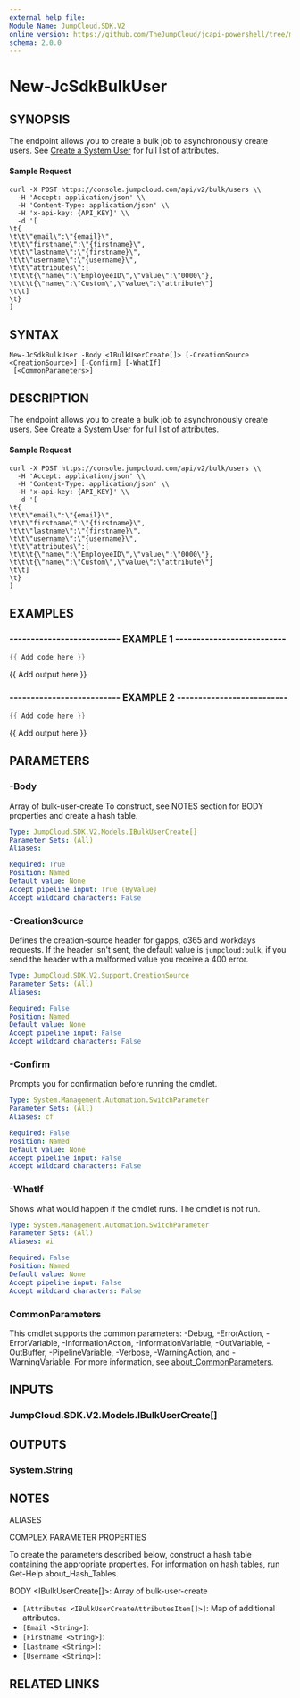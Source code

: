 ```yaml
---
external help file:
Module Name: JumpCloud.SDK.V2
online version: https://github.com/TheJumpCloud/jcapi-powershell/tree/master/SDKs/PowerShell/JumpCloud.SDK.V2/docs/exports/New-JcSdkBulkUser.md
schema: 2.0.0
---
```


# New-JcSdkBulkUser

## SYNOPSIS
The endpoint allows you to create a bulk job to asynchronously create users.
See [Create a System User](https://docs.jumpcloud.com/1.0/systemusers/create-a-system-user) for full list of attributes.

#### Sample Request 
```
curl -X POST https://console.jumpcloud.com/api/v2/bulk/users \\
  -H 'Accept: application/json' \\
  -H 'Content-Type: application/json' \\
  -H 'x-api-key: {API_KEY}' \\
  -d '[
\t{
\t\t\"email\":\"{email}\",
\t\t\"firstname\":\"{firstname}\",
\t\t\"lastname\":\"{firstname}\",
\t\t\"username\":\"{username}\",
\t\t\"attributes\":[
\t\t\t{\"name\":\"EmployeeID\",\"value\":\"0000\"},
\t\t\t{\"name\":\"Custom\",\"value\":\"attribute\"}
\t\t]
\t}
]
```

## SYNTAX

```
New-JcSdkBulkUser -Body <IBulkUserCreate[]> [-CreationSource <CreationSource>] [-Confirm] [-WhatIf]
 [<CommonParameters>]
```

## DESCRIPTION
The endpoint allows you to create a bulk job to asynchronously create users.
See [Create a System User](https://docs.jumpcloud.com/1.0/systemusers/create-a-system-user) for full list of attributes.

#### Sample Request 
```
curl -X POST https://console.jumpcloud.com/api/v2/bulk/users \\
  -H 'Accept: application/json' \\
  -H 'Content-Type: application/json' \\
  -H 'x-api-key: {API_KEY}' \\
  -d '[
\t{
\t\t\"email\":\"{email}\",
\t\t\"firstname\":\"{firstname}\",
\t\t\"lastname\":\"{firstname}\",
\t\t\"username\":\"{username}\",
\t\t\"attributes\":[
\t\t\t{\"name\":\"EmployeeID\",\"value\":\"0000\"},
\t\t\t{\"name\":\"Custom\",\"value\":\"attribute\"}
\t\t]
\t}
]
```

## EXAMPLES

### -------------------------- EXAMPLE 1 --------------------------
```powershell
{{ Add code here }}
```

{{ Add output here }}

### -------------------------- EXAMPLE 2 --------------------------
```powershell
{{ Add code here }}
```

{{ Add output here }}

## PARAMETERS

### -Body
Array of bulk-user-create
To construct, see NOTES section for BODY properties and create a hash table.

```yaml
Type: JumpCloud.SDK.V2.Models.IBulkUserCreate[]
Parameter Sets: (All)
Aliases:

Required: True
Position: Named
Default value: None
Accept pipeline input: True (ByValue)
Accept wildcard characters: False
```

### -CreationSource
Defines the creation-source header for gapps, o365 and workdays requests.
If the header isn't sent, the default value is `jumpcloud:bulk`, if you send the header with a malformed value you receive a 400 error.

```yaml
Type: JumpCloud.SDK.V2.Support.CreationSource
Parameter Sets: (All)
Aliases:

Required: False
Position: Named
Default value: None
Accept pipeline input: False
Accept wildcard characters: False
```

### -Confirm
Prompts you for confirmation before running the cmdlet.

```yaml
Type: System.Management.Automation.SwitchParameter
Parameter Sets: (All)
Aliases: cf

Required: False
Position: Named
Default value: None
Accept pipeline input: False
Accept wildcard characters: False
```

### -WhatIf
Shows what would happen if the cmdlet runs.
The cmdlet is not run.

```yaml
Type: System.Management.Automation.SwitchParameter
Parameter Sets: (All)
Aliases: wi

Required: False
Position: Named
Default value: None
Accept pipeline input: False
Accept wildcard characters: False
```

### CommonParameters
This cmdlet supports the common parameters: -Debug, -ErrorAction, -ErrorVariable, -InformationAction, -InformationVariable, -OutVariable, -OutBuffer, -PipelineVariable, -Verbose, -WarningAction, and -WarningVariable. For more information, see [about_CommonParameters](http://go.microsoft.com/fwlink/?LinkID=113216).

## INPUTS

### JumpCloud.SDK.V2.Models.IBulkUserCreate[]

## OUTPUTS

### System.String

## NOTES

ALIASES

COMPLEX PARAMETER PROPERTIES

To create the parameters described below, construct a hash table containing the appropriate properties. For information on hash tables, run Get-Help about_Hash_Tables.


BODY <IBulkUserCreate[]>: Array of bulk-user-create
  - `[Attributes <IBulkUserCreateAttributesItem[]>]`: Map of additional attributes.
  - `[Email <String>]`: 
  - `[Firstname <String>]`: 
  - `[Lastname <String>]`: 
  - `[Username <String>]`: 

## RELATED LINKS

